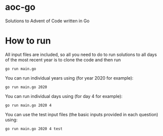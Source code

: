 # aoc-go
Solutions to Advent of Code written in Go

# How to run
All input files are included, so all you need to do to run solutions to all days of the most recent year is to clone the code and then run

    go run main.go
    
You can run individual years using (for year 2020 for example):

    go run main.go 2020
    
You can run individual days using (for day 4 for example):

    go run main.go 2020 4
    
You can use the test input files (the basic inputs provided in each question) using:

    go run main.go 2020 4 test
